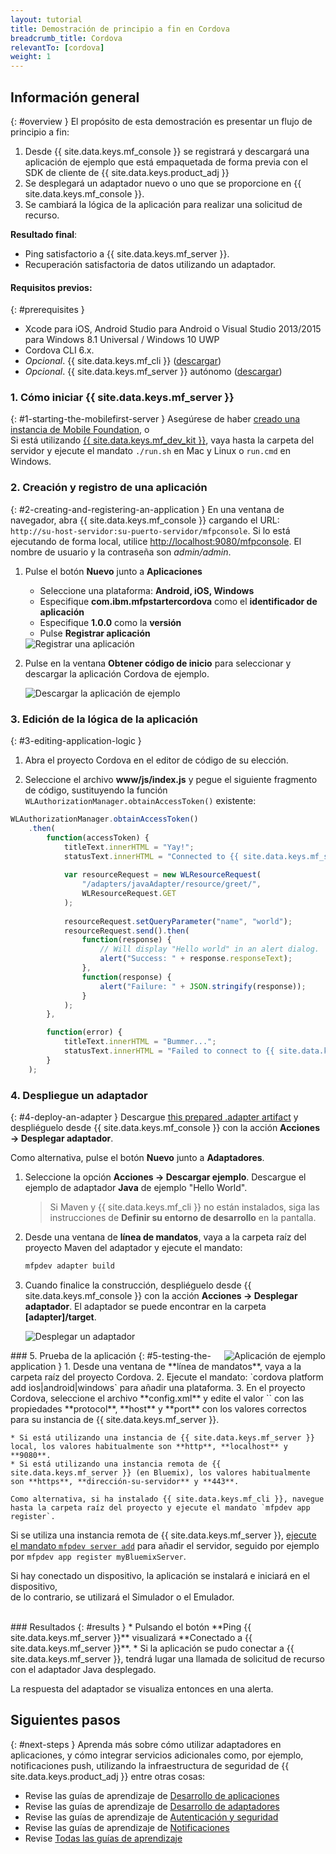 ```yaml
---
layout: tutorial
title: Demostración de principio a fin en Cordova
breadcrumb_title: Cordova
relevantTo: [cordova]
weight: 1
---
```

<!-- NLS_CHARSET=UTF-8 -->
## Información general
{: #overview }
El propósito de esta demostración es presentar un flujo de principio a fin: 

1. Desde {{ site.data.keys.mf_console }} se registrará y descargará una aplicación de ejemplo que está empaquetada de forma previa con el SDK de cliente de {{ site.data.keys.product_adj }} 
2. Se desplegará un adaptador nuevo o uno que se proporcione en {{ site.data.keys.mf_console }}.   
3. Se cambiará la lógica de la aplicación para realizar una solicitud de recurso. 

**Resultado final**:

* Ping satisfactorio a {{ site.data.keys.mf_server }}.
* Recuperación satisfactoria de datos utilizando un adaptador. 

#### Requisitos previos: 
{: #prerequisites }
* Xcode para iOS, Android Studio para Android o Visual Studio 2013/2015 para Windows 8.1 Universal / Windows 10 UWP
* Cordova CLI 6.x.
* *Opcional*. {{ site.data.keys.mf_cli }} ([descargar]({{site.baseurl}}/downloads))
* *Opcional*. {{ site.data.keys.mf_server }} autónomo ([descargar]({{site.baseurl}}/downloads))

### 1. Cómo iniciar {{ site.data.keys.mf_server }}
{: #1-starting-the-mobilefirst-server }
Asegúrese de haber [creado una instancia de Mobile Foundation](../../bluemix/using-mobile-foundation), o  
Si está utilizando [{{ site.data.keys.mf_dev_kit }}](../../installation-configuration/development/mobilefirst), vaya hasta la carpeta del servidor y ejecute el mandato `./run.sh` en Mac y Linux o `run.cmd` en Windows.


### 2. Creación y registro de una aplicación
{: #2-creating-and-registering-an-application }
En una ventana de navegador, abra {{ site.data.keys.mf_console }} cargando el URL:
`http://su-host-servidor:su-puerto-servidor/mfpconsole`.
Si lo está ejecutando de forma local, utilice [http://localhost:9080/mfpconsole](http://localhost:9080/mfpconsole).
El nombre de usuario y la contraseña son *admin/admin*.
 
1. Pulse el botón **Nuevo** junto a **Aplicaciones**
    * Seleccione una plataforma: **Android, iOS, Windows**
    * Especifique **com.ibm.mfpstartercordova** como el **identificador de aplicación**
    * Especifique **1.0.0** como la **versión**
    * Pulse **Registrar aplicación**

    <img class="gifplayer" alt="Registrar una aplicación" src="register-an-application-cordova.png"/>
 
2. Pulse en la ventana **Obtener código de inicio** para seleccionar y descargar la aplicación Cordova de ejemplo. 

    <img class="gifplayer" alt="Descargar la aplicación de ejemplo" src="download-starter-code-cordova.png"/>
 
### 3. Edición de la lógica de la aplicación
{: #3-editing-application-logic }
1. Abra el proyecto Cordova en el editor de código de su elección. 

2. Seleccione el archivo **www/js/index.js** y pegue el siguiente fragmento de código, sustituyendo la función `WLAuthorizationManager.obtainAccessToken()` existente:


```javascript
WLAuthorizationManager.obtainAccessToken()
    .then(
        function(accessToken) {
            titleText.innerHTML = "Yay!";
            statusText.innerHTML = "Connected to {{ site.data.keys.mf_server }}";
            
            var resourceRequest = new WLResourceRequest(
                "/adapters/javaAdapter/resource/greet/",
                WLResourceRequest.GET
            );
            
            resourceRequest.setQueryParameter("name", "world");
            resourceRequest.send().then(
                function(response) {
                    // Will display "Hello world" in an alert dialog.
                    alert("Success: " + response.responseText);
                },
                function(response) {
                    alert("Failure: " + JSON.stringify(response));
                }
            );
        },

        function(error) {
            titleText.innerHTML = "Bummer...";
            statusText.innerHTML = "Failed to connect to {{ site.data.keys.mf_server }}";
        }
    );
```
    
### 4. Despliegue un adaptador
{: #4-deploy-an-adapter }
Descargue [this prepared .adapter artifact](../javaAdapter.adapter) y despliéguelo desde {{ site.data.keys.mf_console }} con la acción **Acciones → Desplegar adaptador**.


Como alternativa, pulse el botón **Nuevo** junto a **Adaptadores**.  
        
1. Seleccione la opción **Acciones → Descargar ejemplo**.
Descargue el ejemplo de adaptador **Java** de ejemplo "Hello World".


    > Si Maven y {{ site.data.keys.mf_cli }} no están instalados, siga las instrucciones de **Definir su entorno de desarrollo** en la pantalla.
2. Desde una ventana de **línea de mandatos**, vaya a la carpeta raíz del proyecto Maven del adaptador y ejecute el mandato:


    ```bash
    mfpdev adapter build
    ```

3. Cuando finalice la construcción, despliéguelo desde {{ site.data.keys.mf_console }} con la acción **Acciones → Desplegar adaptador**.
El adaptador se puede encontrar en la carpeta **[adapter]/target**.

    
    <img class="gifplayer" alt="Desplegar un adaptador" src="create-an-adapter.png"/>   


<img src="cordovaQuickStart.png" alt="Aplicación de ejemplo" style="float:right"/>
### 5. Prueba de la aplicación
{: #5-testing-the-application }
1. Desde una ventana de **línea de mandatos**, vaya a la carpeta raíz del proyecto Cordova. 
2. Ejecute el mandato: `cordova platform add ios|android|windows` para añadir una plataforma. 
3. En el proyecto Cordova, seleccione el archivo **config.xml** y edite el valor `<mfp:server ... url=" "/>` con las propiedades **protocol**, **host** y **port** con los valores correctos para su instancia de {{ site.data.keys.mf_server }}.

    * Si está utilizando una instancia de {{ site.data.keys.mf_server }} local, los valores habitualmente son **http**, **localhost** y **9080**.
    * Si está utilizando una instancia remota de {{ site.data.keys.mf_server }} (en Bluemix), los valores habitualmente son **https**, **dirección-su-servidor** y **443**.

    Como alternativa, si ha instalado {{ site.data.keys.mf_cli }}, navegue hasta la carpeta raíz del proyecto y ejecute el mandato `mfpdev app register`.
Si se utiliza una instancia remota de {{ site.data.keys.mf_server }}, [ejecute el mandato `mfpdev server add`](../../application-development/using-mobilefirst-cli-to-manage-mobilefirst-artifacts/#add-a-new-server-instance) para añadir el servidor, seguido por ejemplo por `mfpdev app register myBluemixServer`.
	
Si hay conectado un dispositivo, la aplicación se instalará e iniciará en el dispositivo,  
de lo contrario, se utilizará el Simulador o el Emulador.


<br clear="all"/>
### Resultados
{: #results }
* Pulsando el botón **Ping {{ site.data.keys.mf_server }}** visualizará **Conectado a {{ site.data.keys.mf_server }}**.
* Si la aplicación se pudo conectar a {{ site.data.keys.mf_server }}, tendrá lugar una llamada de solicitud de recurso con el adaptador Java desplegado.


La respuesta del adaptador se visualiza entonces en una alerta.


## Siguientes pasos
{: #next-steps }
Aprenda más sobre cómo utilizar adaptadores en aplicaciones, y cómo integrar servicios adicionales como, por ejemplo, notificaciones push, utilizando la infraestructura de seguridad de {{ site.data.keys.product_adj }} entre otras cosas:


- Revise las guías de aprendizaje de [Desarrollo de aplicaciones](../../application-development/)
- Revise las guías de aprendizaje de [Desarrollo de adaptadores](../../adapters/)
- Revise las guías de aprendizaje de [Autenticación y seguridad](../../authentication-and-security/)
- Revise las guías de aprendizaje de [Notificaciones](../../notifications/)
- Revise [Todas las guías de aprendizaje](../../all-tutorials)

